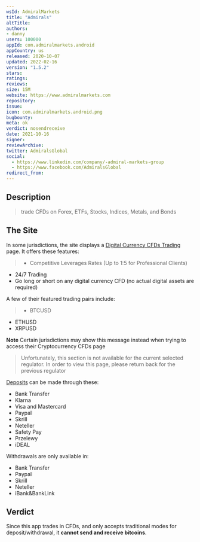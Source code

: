 ```yaml
---
wsId: AdmiralMarkets
title: "Admirals"
altTitle: 
authors:
- danny
users: 100000
appId: com.admiralmarkets.android
appCountry: us
released: 2020-10-07
updated: 2022-02-16
version: "1.5.2"
stars: 
ratings: 
reviews: 
size: 15M
website: https://www.admiralmarkets.com
repository: 
issue: 
icon: com.admiralmarkets.android.png
bugbounty: 
meta: ok
verdict: nosendreceive
date: 2021-10-16
signer: 
reviewArchive:
twitter: AdmiralsGlobal
social:
  - https://www.linkedin.com/company/-admiral-markets-group
  - https://www.facebook.com/AdmiralsGlobal
redirect_from:
---
```


## Description

> trade CFDs on Forex, ETFs, Stocks, Indices, Metals, and Bonds

## The Site

In some jurisdictions, the site displays a [Digital Currency CFDs Trading](https://admiralmarkets.com/products/digital-currencies-cfds) page. It offers these features:

> - Competitive Leverages Rates (Up to 1:5 for Professional Clients)
- 24/7 Trading
- Go long or short on any digital currency CFD (no actual digital assets are required)

A few of their featured trading pairs include:

> - BTCUSD
- ETHUSD
- XRPUSD

**Note** Certain jurisdictions may show this message instead when trying to access their Cryptocurrency CFDs page

> Unfortunately, this section is not available for the current selected regulator. In order to view this page, please return back for the previous regulator

[Deposits](https://admiralmarkets.com/start-trading/deposits-and-withdrawals) can be made through these:

- Bank Transfer
- Klarna
- Visa and Mastercard
- Paypal
- Skrill
- Neteller
- Safety Pay
- Przelewy
- iDEAL

Withdrawals are only available in:

- Bank Transfer
- Paypal
- Skrill
- Neteller
- iBank&BankLink

## Verdict

Since this app trades in CFDs, and only accepts traditional modes for deposit/withdrawal, it **cannot send and receive bitcoins**.
